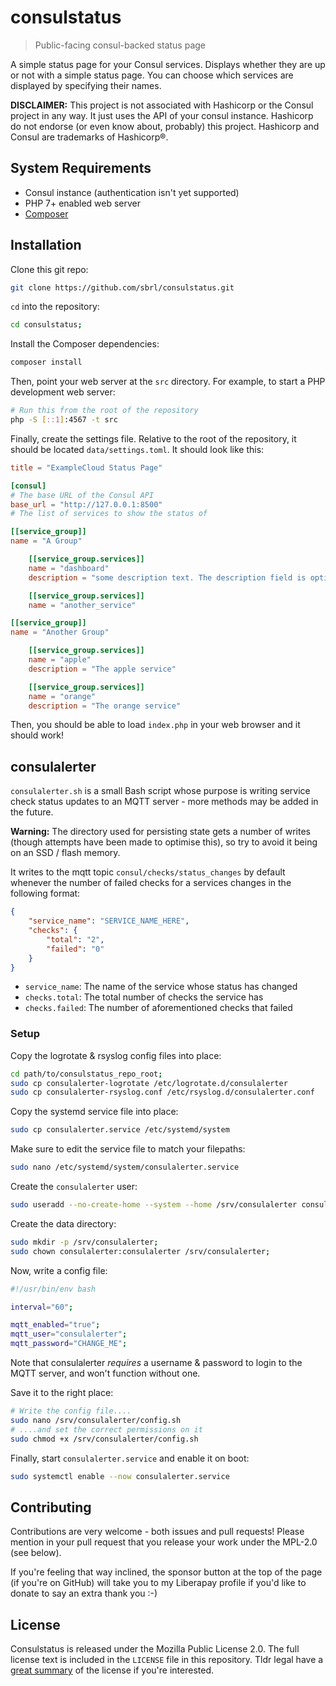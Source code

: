 # consulstatus

> Public-facing consul-backed status page

A simple status page for your Consul services. Displays whether they are up or not with a simple status page. You can choose which services are displayed by specifying their names.

**DISCLAIMER:** This project is not associated with Hashicorp or the Consul project in any way. It just uses the API of your consul instance. Hashicorp do not endorse (or even know about, probably) this project. Hashicorp and Consul are trademarks of Hashicorp®.

## System Requirements
 - Consul instance (authentication isn't yet supported)
 - PHP 7+ enabled web server
 - [Composer](https://getcomposer.org/)

## Installation
Clone this git repo:

```bash
git clone https://github.com/sbrl/consulstatus.git
```

`cd` into the repository:

```bash
cd consulstatus;
```

Install the Composer dependencies:

```bash
composer install
```

Then, point your web server at the `src` directory. For example, to start a PHP development web server:

```bash
# Run this from the root of the repository
php -S [::1]:4567 -t src
```

Finally, create the settings file. Relative to the root of the repository, it should be located `data/settings.toml`. It should look like this:

```toml
title = "ExampleCloud Status Page"

[consul]
# The base URL of the Consul API
base_url = "http://127.0.0.1:8500"
# The list of services to show the status of

[[service_group]]
name = "A Group"

	[[service_group.services]]
	name = "dashboard"
	description = "some description text. The description field is optional."

	[[service_group.services]]
	name = "another_service"

[[service_group]]
name = "Another Group"

	[[service_group.services]]
	name = "apple"
	description = "The apple service"

	[[service_group.services]]
	name = "orange"
	description = "The orange service"
```

Then, you should be able to load `index.php` in your web browser and it should work!

## consulalerter
`consulalerter.sh` is a small Bash script whose purpose is writing service check status updates to an MQTT server - more methods may be added in the future.

**Warning:** The directory used for persisting state gets a number of writes (though attempts have been made to optimise this), so try to avoid it being on an SSD / flash memory.

It writes to the mqtt topic `consul/checks/status_changes` by default whenever the number of failed checks for a services changes in the following format:

```json
{
    "service_name": "SERVICE_NAME_HERE",
    "checks": {
        "total": "2",
        "failed": "0"
    }
}
```

 - `service_name`: The name of the service whose status has changed
 - `checks.total`: The total number of checks the service has
 - `checks.failed`: The number of aforementioned checks that failed

### Setup
Copy the logrotate & rsyslog config files into place:

```bash
cd path/to/consulstatus_repo_root;
sudo cp consulalerter-logrotate /etc/logrotate.d/consulalerter
sudo cp consulalerter-rsyslog.conf /etc/rsyslog.d/consulalerter.conf
```

Copy the systemd service file into place:

```bash
sudo cp consulalerter.service /etc/systemd/system
```

Make sure to edit the service file to match your filepaths:

```bash
sudo nano /etc/systemd/system/consulalerter.service
```

Create the `consulalerter` user:

```bash
sudo useradd --no-create-home --system --home /srv/consulalerter consulalerter
```

Create the data directory:

```bash
sudo mkdir -p /srv/consulalerter;
sudo chown consulalerter:consulalerter /srv/consulalerter;
```

Now, write a config file:

```bash
#!/usr/bin/env bash

interval="60";

mqtt_enabled="true";
mqtt_user="consulalerter";
mqtt_password="CHANGE_ME";
```

Note that consulalerter _requires_ a username & password to login to the MQTT server, and won't function without one.

Save it to the right place:

```bash
# Write the config file....
sudo nano /srv/consulalerter/config.sh
# ....and set the correct permissions on it
sudo chmod +x /srv/consulalerter/config.sh
```

Finally, start `consulalerter.service` and enable it on boot:

```bash
sudo systemctl enable --now consulalerter.service
```


## Contributing
Contributions are very welcome - both issues and pull requests! Please mention in your pull request that you release your work under the MPL-2.0 (see below).

If you're feeling that way inclined, the sponsor button at the top of the page (if you're on GitHub) will take you to my Liberapay profile if you'd like to donate to say an extra thank you :-)


## License
Consulstatus is released under the Mozilla Public License 2.0. The full license text is included in the `LICENSE` file in this repository. Tldr legal have a [great summary](https://tldrlegal.com/license/mozilla-public-license-2.0-(mpl-2)) of the license if you're interested.
